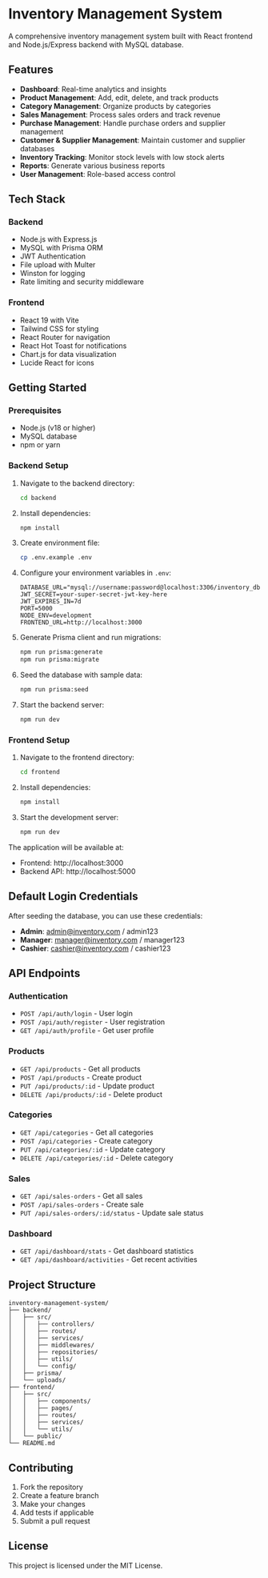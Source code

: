 # Inventory Management System

A comprehensive inventory management system built with React frontend and Node.js/Express backend with MySQL database.

## Features

- **Dashboard**: Real-time analytics and insights
- **Product Management**: Add, edit, delete, and track products
- **Category Management**: Organize products by categories
- **Sales Management**: Process sales orders and track revenue
- **Purchase Management**: Handle purchase orders and supplier management
- **Customer & Supplier Management**: Maintain customer and supplier databases
- **Inventory Tracking**: Monitor stock levels with low stock alerts
- **Reports**: Generate various business reports
- **User Management**: Role-based access control

## Tech Stack

### Backend
- Node.js with Express.js
- MySQL with Prisma ORM
- JWT Authentication
- File upload with Multer
- Winston for logging
- Rate limiting and security middleware

### Frontend
- React 19 with Vite
- Tailwind CSS for styling
- React Router for navigation
- React Hot Toast for notifications
- Chart.js for data visualization
- Lucide React for icons

## Getting Started

### Prerequisites
- Node.js (v18 or higher)
- MySQL database
- npm or yarn

### Backend Setup

1. Navigate to the backend directory:
   ```bash
   cd backend
   ```

2. Install dependencies:
   ```bash
   npm install
   ```

3. Create environment file:
   ```bash
   cp .env.example .env
   ```

4. Configure your environment variables in `.env`:
   ```
   DATABASE_URL="mysql://username:password@localhost:3306/inventory_db"
   JWT_SECRET=your-super-secret-jwt-key-here
   JWT_EXPIRES_IN=7d
   PORT=5000
   NODE_ENV=development
   FRONTEND_URL=http://localhost:3000
   ```

5. Generate Prisma client and run migrations:
   ```bash
   npm run prisma:generate
   npm run prisma:migrate
   ```

6. Seed the database with sample data:
   ```bash
   npm run prisma:seed
   ```

7. Start the backend server:
   ```bash
   npm run dev
   ```

### Frontend Setup

1. Navigate to the frontend directory:
   ```bash
   cd frontend
   ```

2. Install dependencies:
   ```bash
   npm install
   ```

3. Start the development server:
   ```bash
   npm run dev
   ```

The application will be available at:
- Frontend: http://localhost:3000
- Backend API: http://localhost:5000

## Default Login Credentials

After seeding the database, you can use these credentials:

- **Admin**: admin@inventory.com / admin123
- **Manager**: manager@inventory.com / manager123
- **Cashier**: cashier@inventory.com / cashier123

## API Endpoints

### Authentication
- `POST /api/auth/login` - User login
- `POST /api/auth/register` - User registration
- `GET /api/auth/profile` - Get user profile

### Products
- `GET /api/products` - Get all products
- `POST /api/products` - Create product
- `PUT /api/products/:id` - Update product
- `DELETE /api/products/:id` - Delete product

### Categories
- `GET /api/categories` - Get all categories
- `POST /api/categories` - Create category
- `PUT /api/categories/:id` - Update category
- `DELETE /api/categories/:id` - Delete category

### Sales
- `GET /api/sales-orders` - Get all sales
- `POST /api/sales-orders` - Create sale
- `PUT /api/sales-orders/:id/status` - Update sale status

### Dashboard
- `GET /api/dashboard/stats` - Get dashboard statistics
- `GET /api/dashboard/activities` - Get recent activities

## Project Structure

```
inventory-management-system/
├── backend/
│   ├── src/
│   │   ├── controllers/
│   │   ├── routes/
│   │   ├── services/
│   │   ├── middlewares/
│   │   ├── repositories/
│   │   ├── utils/
│   │   └── config/
│   ├── prisma/
│   └── uploads/
├── frontend/
│   ├── src/
│   │   ├── components/
│   │   ├── pages/
│   │   ├── routes/
│   │   ├── services/
│   │   └── utils/
│   └── public/
└── README.md
```

## Contributing

1. Fork the repository
2. Create a feature branch
3. Make your changes
4. Add tests if applicable
5. Submit a pull request

## License

This project is licensed under the MIT License.